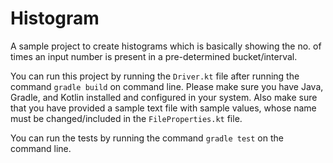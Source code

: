 # Histogram

A sample project to create histograms which is basically showing the no. of times an input number is present in a pre-determined bucket/interval.

You can run this project by running the `Driver.kt` file after running the command `gradle build` on command line. Please make sure you have Java, Gradle, and Kotlin installed and configured in your system. 
Also make sure that you have provided a sample text file with sample values, whose name must be changed/included in the `FileProperties.kt` file.

You can run the tests by running the command `gradle test` on the command line.
